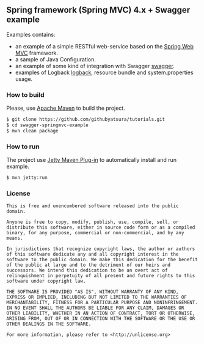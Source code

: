 ## Spring framework (Spring MVC) 4.x + Swagger example

Examples contains:

 * an example of a simple RESTful web-service based on the [Spring Web MVC][spring-mvc] framework.
 * a sample of Java Configuration.
 * an example of some kind of integration with Swagger [swagger].
 * examples of Logback [logback], resource bundle and system.properties usage.  

[spring-mvc]: http://docs.spring.io/spring/docs/current/spring-framework-reference/htmlsingle/#mvc
[spring]: https://projects.spring.io/spring-framework/
[swagger]: https://swagger.io/
[logback]: https://logback.qos.ch/

### How to build

Please, use [Apache Maven](https://maven.apache.org/) to build the project.

```bash
$ git clone https://github.com/githubyatsura/tutorials.git
$ cd swagger-springmvc-example
$ mvn clean package
```

### How to run

The project use [Jetty Maven Plug-in](https://www.eclipse.org/jetty/documentation/9.4.x/jetty-maven-plugin.html) to automatically install and run example.

```bash
$ mvn jetty:run
```

### License

```text
This is free and unencumbered software released into the public domain.

Anyone is free to copy, modify, publish, use, compile, sell, or
distribute this software, either in source code form or as a compiled
binary, for any purpose, commercial or non-commercial, and by any
means.

In jurisdictions that recognize copyright laws, the author or authors
of this software dedicate any and all copyright interest in the
software to the public domain. We make this dedication for the benefit
of the public at large and to the detriment of our heirs and
successors. We intend this dedication to be an overt act of
relinquishment in perpetuity of all present and future rights to this
software under copyright law.

THE SOFTWARE IS PROVIDED "AS IS", WITHOUT WARRANTY OF ANY KIND,
EXPRESS OR IMPLIED, INCLUDING BUT NOT LIMITED TO THE WARRANTIES OF
MERCHANTABILITY, FITNESS FOR A PARTICULAR PURPOSE AND NONINFRINGEMENT.
IN NO EVENT SHALL THE AUTHORS BE LIABLE FOR ANY CLAIM, DAMAGES OR
OTHER LIABILITY, WHETHER IN AN ACTION OF CONTRACT, TORT OR OTHERWISE,
ARISING FROM, OUT OF OR IN CONNECTION WITH THE SOFTWARE OR THE USE OR
OTHER DEALINGS IN THE SOFTWARE.

For more information, please refer to <http://unlicense.org>